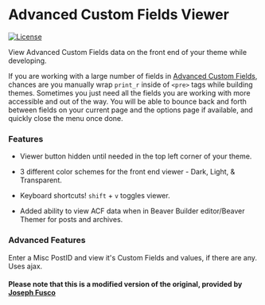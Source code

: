 # Advanced Custom Fields Viewer

[![License](https://img.shields.io/badge/license-GPL--2.0%2B-green.svg)](http://www.gnu.org/licenses/gpl-2.0.html)

View Advanced Custom Fields data on the front end of your theme while developing.

If you are working with a large number of fields in [Advanced Custom Fields](https://github.com/elliotcondon/acf), chances are you manually wrap `print_r` inside of `<pre>` tags while building themes. Sometimes you just need all the fields you are working with more accessible and out of the way. You will be able to bounce back and forth between fields on your current page and the options page if available, and quickly close the menu once done.

### Features

* Viewer button hidden until needed in the top left corner of your theme.
* 3 different color schemes for the front end viewer - Dark, Light, & Transparent.
* Keyboard shortcuts! `shift` + `v` toggles viewer.


* Added ability to view ACF data when in Beaver Builder editor/Beaver Themer for posts and archives.


### Advanced Features

Enter a Misc PostID and view it's Custom Fields and values, if there are any. Uses ajax.


#### Please note that this is a modified version of the original, provided by [Joseph Fusco](https://github.com/josephfusco/advanced-custom-fields-viewer/)
